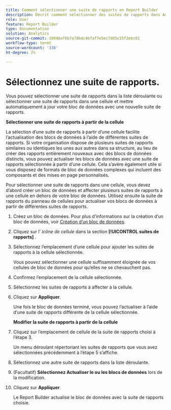 ```yaml
---
title: Comment sélectionner une suite de rapports en Report Builder
description: Décrit comment sélectionner des suites de rapports dans Adobe Report Builder
role: User
feature: Report Builder
type: Documentation
solution: Analytics
source-git-commit: 16046af6b7a78bdc4bfaf7e5ec7d05c55f2ebc01
workflow-type: tm+mt
source-wordcount: '338'
ht-degree: 2%

---
```


# Sélectionnez une suite de rapports.

Vous pouvez sélectionner une suite de rapports dans la liste déroulante ou sélectionner une suite de rapports dans une cellule et mettre automatiquement à jour votre bloc de données avec une nouvelle suite de rapports.

**Sélectionner une suite de rapports à partir de la cellule**

La sélection d’une suite de rapports à partir d’une cellule facilite l’actualisation des blocs de données à l’aide de différentes suites de rapports. Si votre organisation dispose de plusieurs suites de rapports similaires ou identiques les unes aux autres dans sa structure, au lieu de créer des rapports entièrement nouveaux avec des blocs de données distincts, vous pouvez actualiser les blocs de données avec une suite de rapports sélectionnée à partir d’une cellule. Cela s’avère également utile si vous disposez de formats de bloc de données complexes qui incluent des composants et des mises en page personnalisés.

Pour sélectionner une suite de rapports dans une cellule, vous devez d’abord créer un bloc de données et affecter plusieurs suites de rapports à une cellule en dehors de votre bloc de données. Utilisez ensuite la suite de rapports du panneau de cellules pour actualiser vos blocs de données à partir de différentes suites de rapports.

1. Créez un bloc de données.
Pour plus d’informations sur la création d’un bloc de données, voir [Création d’un bloc de données](/help/analyze/report-builder/create-a-data-block.md).

1. Cliquez sur l’ *icône de cellule* dans la section **[!UICONTROL suites de rapports]** .

1. Sélectionnez l’emplacement d’une cellule pour ajouter les suites de rapports à la cellule sélectionnée.

   Vous pouvez sélectionner une cellule suffisamment éloignée de vos cellules de bloc de données pour qu’elles ne se chevauchent pas.

1. Confirmez l’emplacement de la cellule sélectionnée.

1. Sélectionnez les suites de rapports à affecter à la cellule.

1. Cliquez sur **Appliquer**.

   Une fois le bloc de données terminé, vous pouvez l’actualiser à l’aide d’une suite de rapports différente de la cellule sélectionnée.

   **Modifier la suite de rapports à partir de la cellule**

1. Cliquez sur l’emplacement de cellule de la suite de rapports choisi à l’étape 3.

   Un menu déroulant répertoriant les suites de rapports que vous avez sélectionnées précédemment à l’étape 5 s’affiche.

1. Sélectionnez une autre suite de rapports dans la liste déroulante.

1. (Facultatif) **Sélectionnez Actualiser le ou les blocs de données** lors de la modification.

1. Cliquez sur **Appliquer**.

   Le Report Builder actualise le bloc de données avec la suite de rapports choisie.
